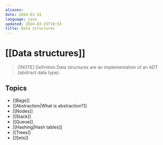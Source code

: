 ```yaml
---
aliases: 
date: 2024-01-31
language: java
updated: 2024-03-25T10:53
title: Data structures
---
```

# [[Data structures]]

> [!NOTE] Definition
> Data structures are an implementation of an ADT (abstract data type).

## Topics
- [[Bags]]
- [[Abstraction|What is abstraction?]]
- [[Nodes]]
- [[Stack]]
- [[Queue]]
- [[Hashing|Hash tables]]
- [[Trees]]
- [[Sets]]